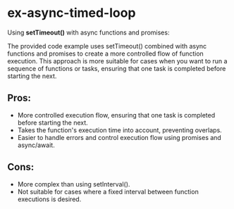 # ex-async-timed-loop
Using **setTimeout()** with async functions and promises:

The provided code example uses setTimeout() combined with async functions and promises to create a more controlled flow of function execution. This approach is more suitable for cases when you want to run a sequence of functions or tasks, ensuring that one task is completed before starting the next.

## Pros:
- More controlled execution flow, ensuring that one task is completed before starting the next.
- Takes the function's execution time into account, preventing overlaps.
- Easier to handle errors and control execution flow using promises and async/await.

## Cons:
- More complex than using setInterval().
- Not suitable for cases where a fixed interval between function executions is desired.
